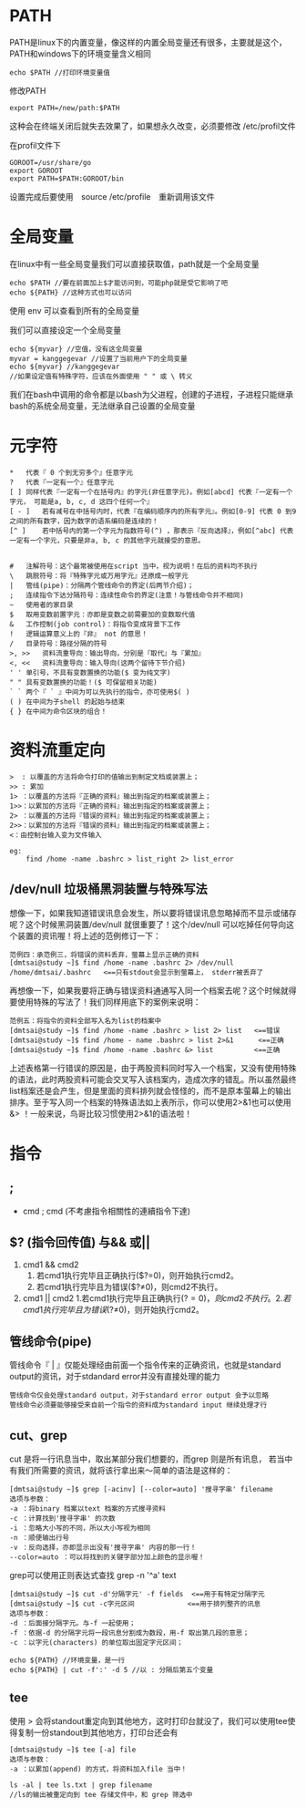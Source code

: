 # PATH
PATH是linux下的内置变量，像这样的内置全局变量还有很多，主要就是这个，PATH和windows下的环境变量含义相同

    echo $PATH //打印环境变量值

修改PATH

    export PATH=/new/path:$PATH

这种会在终端关闭后就失去效果了，如果想永久改变，必须要修改 /etc/profil文件

在profil文件下

    GOROOT=/usr/share/go
    export GOROOT
    export PATH=$PATH:GOROOT/bin

设置完成后要使用　source /etc/profile　重新调用该文件

# 全局变量
在linux中有一些全局变量我们可以直接获取值，path就是一个全局变量

    echo $PATH //要在前面加上$才能访问到，可能php就是受它影响了吧
    echo ${PATH} //这种方式也可以访问

使用 env 可以查看到所有的全局变量

我们可以直接设定一个全局变量

    echo ${myvar} //空值，没有这全局变量
    myvar = kanggegevar //设置了当前用户下的全局变量
    echo ${myvar} //kanggegevar
    //如果设定值有特殊字符，应该在外面使用 " " 或 \ 转义

我们在bash中调用的命令都是以bash为父进程，创建的子进程，子进程只能继承bash的系统全局变量，无法继承自己设置的全局变量

# 元字符

    *	代表『 0 个到无穷多个』任意字元
    ?	代表『一定有一个』任意字元
    [ ]	同样代表『一定有一个在括号内』的字元(非任意字元)。例如[abcd] 代表『一定有一个字元， 可能是a, b, c, d 这四个任何一个』
    [ - ]	若有减号在中括号内时，代表『在编码顺序内的所有字元』。例如[0-9] 代表 0 到9 之间的所有数字，因为数字的语系编码是连续的！
    [^ ]	若中括号内的第一个字元为指数符号(^) ，那表示『反向选择』，例如[^abc] 代表一定有一个字元，只要是非a, b, c 的其他字元就接受的意思。


    #	注解符号：这个最常被使用在script 当中，视为说明！在后的资料均不执行
    \	跳脱符号：将『特殊字元或万用字元』还原成一般字元
    |	管线(pipe)：分隔两个管线命令的界定(后两节介绍)；
    ;	连续指令下达分隔符号：连续性命令的界定(注意！与管线命令并不相同)
    ~	使用者的家目录
    $	取用变数前置字元：亦即是变数之前需要加的变数取代值
    &	工作控制(job control)：将指令变成背景下工作
    !	逻辑运算意义上的『非』 not 的意思！
    /	目录符号：路径分隔的符号
    >, >>	资料流重导向：输出导向，分别是『取代』与『累加』
    <, <<	资料流重导向：输入导向(这两个留待下节介绍)
    ' '	单引号，不具有变数置换的功能($ 变为纯文字)
    " "	具有变数置换的功能！($ 可保留相关功能)
    ` `	两个『 ` 』中间为可以先执行的指令，亦可使用$( )
    ( )	在中间为子shell 的起始与结束
    { }	在中间为命令区块的组合！

# 资料流重定向

    >  : 以覆盖的方法将命令打印的值输出到制定文档或装置上；
    >> : 累加
    1> ：以覆盖的方法将『正确的资料』输出到指定的档案或装置上；
    1>>：以累加的方法将『正确的资料』输出到指定的档案或装置上；
    2> ：以覆盖的方法将『错误的资料』输出到指定的档案或装置上；
    2>>：以累加的方法将『错误的资料』输出到指定的档案或装置上；
    <：由控制台输入变为文件输入

    eg:
        find /home -name .bashrc > list_right 2> list_error

## /dev/null 垃圾桶黑洞装置与特殊写法

想像一下，如果我知道错误讯息会发生，所以要将错误讯息忽略掉而不显示或储存呢？这个时候黑洞装置/dev/null 就很重要了！这个/dev/null 可以吃掉任何导向这个装置的资讯喔！将上述的范例修订一下：

    范例四：承范例三，将错误的资料丢弃，萤幕上显示正确的资料 
    [dmtsai@study ~]$ find /home -name .bashrc 2> /dev/null 
    /home/dmtsai/.bashrc   <==只有stdout会显示到萤幕上， stderr被丢弃了

再想像一下，如果我要将正确与错误资料通通写入同一个档案去呢？这个时候就得要使用特殊的写法了！我们同样用底下的案例来说明：


    范例五：将指令的资料全部写入名为list的档案中 
    [dmtsai@study ~]$ find /home -name .bashrc > list 2> list   <==错误 
    [dmtsai@study ~]$ find /home - name .bashrc > list 2>&1      <==正确 
    [dmtsai@study ~]$ find /home -name .bashrc &> list          <==正确

上述表格第一行错误的原因是，由于两股资料同时写入一个档案，又没有使用特殊的语法，此时两股资料可能会交叉写入该档案内，造成次序的错乱。所以虽然最终list档案还是会产生，但是里面的资料排列就会怪怪的，而不是原本萤幕上的输出排序。至于写入同一个档案的特殊语法如上表所示，你可以使用2>&1也可以使用&> ！一般来说，鸟哥比较习惯使用2>&1的语法啦！


# 指令
## ;
- cmd ; cmd (不考慮指令相關性的連續指令下達)

## $? (指令回传值) 与&& 或||
1. cmd1 && cmd2	
    1. 若cmd1执行完毕且正确执行($?=0)，则开始执行cmd2。
    2. 若cmd1执行完毕且为错误($?≠0)，则cmd2不执行。
2. cmd1 || cmd2	
    1.若cmd1执行完毕且正确执行($?=0)，则cmd2不执行。
    2.若cmd1执行完毕且为错误($?≠0)，则开始执行cmd2。

## 管线命令(pipe)
管线命令『 | 』仅能处理经由前面一个指令传来的正确资讯，也就是standard output的资讯，对于stdandard error并没有直接处理的能力

    管线命令仅会处理standard output，对于standard error output 会予以忽略
    管线命令必须要能够接受来自前一个指令的资料成为standard input 继续处理才行

## cut、grep
cut 是将一行讯息当中，取出某部分我们想要的，而grep 则是所有讯息， 若当中有我们所需要的资讯，就将该行拿出来～简单的语法是这样的：

    [dmtsai@study ~]$ grep [-acinv] [--color=auto] '搜寻字串' filename 
    选项与参数：
    -a ：将binary 档案以text 档案的方式搜寻资料
    -c ：计算找到'搜寻字串' 的次数
    -i ：忽略大小写的不同，所以大小写视为相同
    -n ：顺便输出行号
    -v ：反向选择，亦即显示出没有'搜寻字串' 内容的那一行！
    --color=auto ：可以将找到的关键字部分加上颜色的显示喔！

grep可以使用正则表达式查找 grep -n '^a' text

    [dmtsai@study ~]$ cut -d'分隔字元' -f fields  <==用于有特定分隔字元 
    [dmtsai@study ~]$ cut -c字元区间             <==用于排列整齐的讯息
    选项与参数：
    -d ：后面接分隔字元。与-f 一起使用；
    -f ：依据-d 的分隔字元将一段讯息分割成为数段，用-f 取出第几段的意思；
    -c ：以字元(characters) 的单位取出固定字元区间；

    echo ${PATH} //环境变量，是一行
    echo ${PATH} | cut -f':' -d 5 //以 : 分隔后第五个变量

## tee
使用 > 会将standout重定向到其他地方，这时打印台就没了，我们可以使用tee使得复制一份standout到其他地方，打印台还会有

    [dmtsai@study ~]$ tee [-a] file 
    选项与参数：
    -a ：以累加(append) 的方式，将资料加入file 当中！

    ls -al | tee ls.txt | grep filename
    //ls的输出被重定向到 tee 存储文件中，和 grep 筛选中